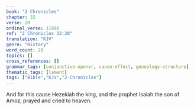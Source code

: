 ```yaml
---
book: "2 Chronicles"
chapter: 32
verse: 20
ordinal_verse: 11896
ref: "2 Chronicles 32:20"
translation: "KJV"
genre: "History"
word_count: 20
topics: []
cross_references: []
grammar_tags: [conjunctive-opener, cause-effect, genealogy-structure]
thematic_tags: [lament]
tags: ["Bible","KJV","2-Chronicles"]
---
```

And for this cause Hezekiah the king, and the prophet Isaiah the son of Amoz, prayed and cried to heaven.
